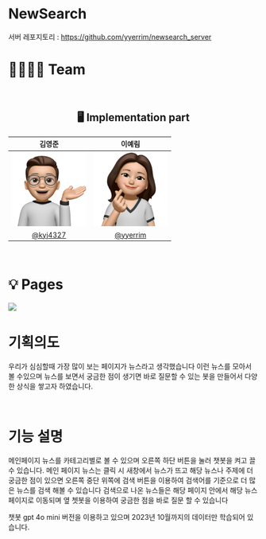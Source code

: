 
# NewSearch

서버 레포지토리 : https://github.com/yyerrim/newsearch_server

# 👨‍👩‍👦‍👦 Team

<br />

<div align="center">

## 🖥 Implementation part
|김영준|이예림|
|:-:|:-:|
|<img src="https://github.com/kyj4327/newsearch_client/blob/main/%E1%84%8B%E1%85%B5%E1%84%86%E1%85%B5%E1%84%8C%E1%85%B5%202.png?raw=true)" width=150>|<img src="https://github.com/kyj4327/newsearch_client/blob/main/a59c4969718871c4-sticker.png?raw=true" width=150>|
|[@kyj4327](https://github.com/kyj4327)|[@yyerrim](https://github.com/yyerrim)

</div>

<br />

# 💡 Pages
<img src="https://cdn.discordapp.com/attachments/1267762506538024996/1267762683449704479/image.png?ex=66a9f781&is=66a8a601&hm=51c83d2c3f3e9509ee1c0f6f5cd288f6db7307114de131d5a3ed352201491758&" width=500>

<br />

# 기획의도
우리가 심심할때 가장 많이 보는 페이지가 뉴스라고 생각했습니다
이런 뉴스를 모아서 볼 수있으며 뉴스를 보면서 궁금한 점이 생기면 바로 질문할 수 있는 봇을 만들어서 다양한 상식을 쌓고자 하였습니다.

<br />

# 기능 설명
메인페이지
뉴스를 카테고리별로 볼 수 있으며 오른쪽 하단 버튼을 눌러 챗봇을 켜고 끌 수 있습니다.
메인 페이지 뉴스는 클릭 시 새창에서 뉴스가 뜨고 해당 뉴스나 주제에 더 궁금한 점이 있으면 오른쪽 중단 위쪽에 검색 버튼을 이용하여 검색어를 기준으로 더 많은 뉴스를 검색 해볼 수 있습니다
검색으로 나온 뉴스들은 해당 페이지 안에서 해당 뉴스페이지로 이동되며 옆 쳇봇을 이용하여 궁금한 점을 바로 질문 할 수 있습니다

챗봇
gpt 4o mini 버전을 이용하고 있으며 2023년 10월까지의 데이터만 학습되어 있습니다.
